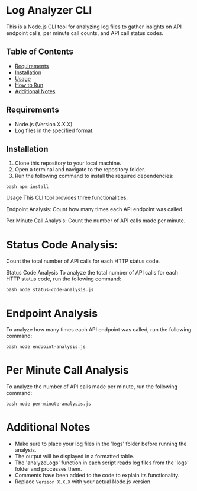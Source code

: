 # Log Analyzer CLI

This is a Node.js CLI tool for analyzing log files to gather insights on API endpoint calls, per minute call counts, and API call status codes.

## Table of Contents

- [Requirements](#requirements)
- [Installation](#installation)
- [Usage](#usage)
- [How to Run](#how-to-run)
- [Additional Notes](#additional-notes)

## Requirements

- Node.js (Version X.X.X)
- Log files in the specified format.

## Installation

1. Clone this repository to your local machine.
2. Open a terminal and navigate to the repository folder.
3. Run the following command to install the required dependencies:

```bash npm install ```

Usage
This CLI tool provides three functionalities:

Endpoint Analysis: Count how many times each API endpoint was called.

Per Minute Call Analysis: Count the number of API calls made per minute.

# Status Code Analysis: 

Count the total number of API calls for each HTTP status code.

Status Code Analysis
To analyze the total number of API calls for each HTTP status code, run the following command:

```bash node status-code-analysis.js```

# Endpoint Analysis

To analyze how many times each API endpoint was called, run the following command:

``` bash node endpoint-analysis.js  ```

# Per Minute Call Analysis

To analyze the number of API calls made per minute, run the following command:

```bash node per-minute-analysis.js```

# Additional Notes
- Make sure to place your log files in the 'logs' folder before running the analysis.
- The output will be displayed in a formatted table.
- The 'analyzeLogs' function in each script reads log files from the 'logs' folder and processes them.
- Comments have been added to the code to explain its functionality.
- Replace `Version X.X.X` with your actual Node.js version.
